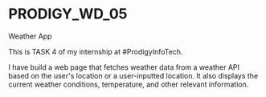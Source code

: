 # PRODIGY_WD_05
Weather App

This is TASK 4 of my internship at #ProdigyInfoTech.

I have build a web page that fetches weather data from a weather API based on the user's location or a user-inputted location. It also displays the current weather conditions, temperature, and other relevant information.
